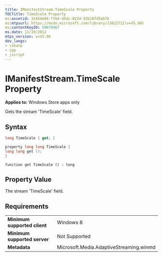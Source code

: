 ```yaml
---
title: IManifestStream.TimeScale Property
TOCTitle: TimeScale Property
ms:assetid: 31454e84-ff64-45dc-822d-92b18fd5ab7b
ms:mtpsurl: https://msdn.microsoft.com/library/JJ822712(v=VS.90)
ms:contentKeyID: 50079467
ms.date: 11/19/2012
mtps_version: v=VS.90
dev_langs:
- csharp
- cpp
- jscript
---
```


# IManifestStream.TimeScale Property

**Applies to:** Windows Store apps only

Gets the stream 'TimeScale' field.

## Syntax

```csharp
long TimeScale { get; }
```

```cpp
property long long TimeScale {
long long get ();
}
```

```jscript
function get TimeScale () : long
```

## Property Value

The stream 'TimeScale' field.

## Requirements

|||
|--- |--- |
|**Minimum supported client**|Windows 8|
|**Minimum supported server**|Not Supported|
|**Metadata**|Microsoft.Media.AdaptiveStreaming.winmd|
